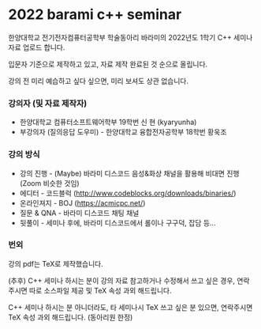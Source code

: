 # 2022 barami c++ seminar

한양대학교 전기전자컴퓨터공학부 학술동아리 바라미의 2022년도 1학기 C++ 세미나 자료 업로드 합니다. 

입문자 기준으로 제작하고 있고, 자료 제작 완료된 것 순으로 올립니다.

강의 전 미리 예습하고 싶다 싶으면, 미리 보셔도 상관 없습니다. 

### 강의자 (및 자료 제작자)
- 한양대학교 컴퓨터소프트웨어학부 19학번 신 현 (kyaryunha) 
- 부강의자 (질의응답 도우미) - 한양대학교 융합전자공학부 18학번 황욱조 

### 강의 방식 
- 강의 진행 - (Maybe) 바라미 디스코드 음성&화상 채널을 활용해 비대면 진행 (Zoom 비슷한 것임)
- 에디터 - 코드블럭 (http://www.codeblocks.org/downloads/binaries/)
- 온라인져지 - BOJ (https://acmicpc.net/)
- 질문 & QNA - 바라미 디스코드 채팅 채널 
- 뒷풀이 - 세미나 후에, 바라미 디스코드에서 롤이나 구구덕, 잡담 등... 


### 번외 

강의 pdf는 TeX로 제작했습니다.

(추후) C++ 세미나 하시는 분이 강의 자료 참고하거나 수정해서 쓰고 싶은 경우, 연락 주시면 따로 소스파일 제공 및 TeX 속성 과외 해드립니다. 

C++ 세미나 하시는 분 아니더라도, 타 세미나시 TeX 쓰고 싶은 분 있으면, 연락주시면 TeX 속성 과외 해드립니다. (동아리원 한정)
